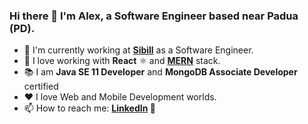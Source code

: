 ### Hi there 👋 I'm Alex, a Software Engineer based near Padua (PD).

- 💼 I'm currently working at **[Sibill](https://sibill.com/)** as a Software Engineer.
- 🧠 I love working with **React** ⚛️ and **[MERN](https://www.mongodb.com/mern-stack)** stack.
- 📚 I am **Java SE 11 Developer** and **MongoDB Associate Developer** certified
- ❤️ I love Web and Mobile Development worlds.
- 📫 How to reach me: **[LinkedIn](https://www.linkedin.com/in/alex-dametto-368b7919b/) 🔗**

<!--
**DaMeX97/DaMeX97** is a ✨ _special_ ✨ repository because its `README.md` (this file) appears on your GitHub profile.

Here are some ideas to get you started:

- 🔭 I’m currently working on ...
- 🌱 I’m currently learning ...
- 👯 I’m looking to collaborate on ...
- 🤔 I’m looking for help with ...
- 💬 Ask me about ...
- 📫 How to reach me: ...
- 😄 Pronouns: ...
- ⚡ Fun fact: ...
-->
